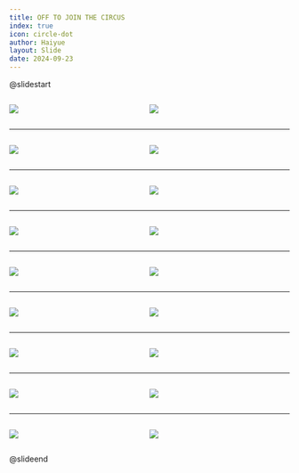 ```yaml
---
title: OFF TO JOIN THE CIRCUS
index: true
icon: circle-dot
author: Haiyue
layout: Slide
date: 2024-09-23
---
```

 
@slidestart

<div style="display:flex">
<div style="flex:1">

![](/reading/english/Level-O/OFF%20TO%20JOIN%20THE%20CIRCUS/001.webp)
</div>
<div style="flex:1">

![](/reading/english/Level-O/OFF%20TO%20JOIN%20THE%20CIRCUS/002.webp)
</div>
</div>

---

<div style="display:flex">
<div style="flex:1">

![](/reading/english/Level-O/OFF%20TO%20JOIN%20THE%20CIRCUS/003.webp)
</div>
<div style="flex:1">

![](/reading/english/Level-O/OFF%20TO%20JOIN%20THE%20CIRCUS/004.webp)
</div>
</div>

---

<div style="display:flex">
<div style="flex:1">

![](/reading/english/Level-O/OFF%20TO%20JOIN%20THE%20CIRCUS/005.webp)
</div>
<div style="flex:1">

![](/reading/english/Level-O/OFF%20TO%20JOIN%20THE%20CIRCUS/006.webp)
</div>
</div>

---

<div style="display:flex">
<div style="flex:1">

![](/reading/english/Level-O/OFF%20TO%20JOIN%20THE%20CIRCUS/007.webp)
</div>
<div style="flex:1">

![](/reading/english/Level-O/OFF%20TO%20JOIN%20THE%20CIRCUS/008.webp)
</div>
</div>

---

<div style="display:flex">
<div style="flex:1">

![](/reading/english/Level-O/OFF%20TO%20JOIN%20THE%20CIRCUS/009.webp)
</div>
<div style="flex:1">

![](/reading/english/Level-O/OFF%20TO%20JOIN%20THE%20CIRCUS/010.webp)
</div>
</div>

---

<div style="display:flex">
<div style="flex:1">

![](/reading/english/Level-O/OFF%20TO%20JOIN%20THE%20CIRCUS/011.webp)
</div>
<div style="flex:1">

![](/reading/english/Level-O/OFF%20TO%20JOIN%20THE%20CIRCUS/012.webp)
</div>
</div>

---

<div style="display:flex">
<div style="flex:1">

![](/reading/english/Level-O/OFF%20TO%20JOIN%20THE%20CIRCUS/013.webp)
</div>
<div style="flex:1">

![](/reading/english/Level-O/OFF%20TO%20JOIN%20THE%20CIRCUS/014.webp)
</div>
</div>

---

<div style="display:flex">
<div style="flex:1">

![](/reading/english/Level-O/OFF%20TO%20JOIN%20THE%20CIRCUS/015.webp)
</div>
<div style="flex:1">

![](/reading/english/Level-O/OFF%20TO%20JOIN%20THE%20CIRCUS/016.webp)
</div>
</div>

---

<div style="display:flex">
<div style="flex:1">

![](/reading/english/Level-O/OFF%20TO%20JOIN%20THE%20CIRCUS/017.webp)
</div>
<div style="flex:1">

![](/reading/english/Level-O/OFF%20TO%20JOIN%20THE%20CIRCUS/018.webp)
</div>
</div>

@slideend